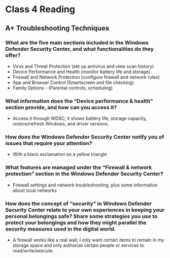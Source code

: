 # Class 4 Reading
## A+ Troubleshooting Techniques

### What are the five main sections included in the Windows Defender Security Center, and what functionalities do they offer?
   - Virus and Threat Protection (set up antivirus and view scan history)
   - Device Performance and Health (monitor battery life and storage)
   - Firewall and Network Protection (configure firewall and network rules)
   - App and Browser Control (Smartscreen and file checking)
   - Family Options - (Parental controls, scheduling)

### What information does the “Device performance & health” section provide, and how can you access it?
   - Access it through WDSC; it shows battery life, storage capacity, restore/refresh Windows, and driver versions.
     
### How does the Windows Defender Security Center notify you of issues that require your attention?
   - With a black exclamation on a yellow triangle

### What features are managed under the “Firewall & network protection” section in the Windows Defender Security Center?
   - Firewall settings and network troubleshooting, plus some information about local networks

### How does the concept of “security” in Windows Defender Security Center relate to your own experiences in keeping your personal belongings safe? Share some strategies you use to protect your belongings and how they might parallel the security measures used in the digital world.
   - A firewall works like a real wall; I only want certain items to remain in my storage space and only authorize certain people or services to read/write/execute.